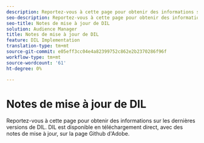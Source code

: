 ```yaml
---
description: Reportez-vous à cette page pour obtenir des informations sur les dernières versions de DIL.
seo-description: Reportez-vous à cette page pour obtenir des informations sur les dernières versions de DIL.
seo-title: Notes de mise à jour de DIL
solution: Audience Manager
title: Notes de mise à jour de DIL
feature: DIL Implementation
translation-type: tm+mt
source-git-commit: e05eff3cc04e4a82399752c862e2b2370286f96f
workflow-type: tm+mt
source-wordcount: '61'
ht-degree: 0%

---
```



# Notes de mise à jour de DIL

Reportez-vous à cette page pour obtenir des informations sur les dernières versions de DIL. DIL est disponible en téléchargement direct, avec des notes de mise à jour, sur la page [](https://github.com/Adobe-Marketing-Cloud/dil/releases)Github d&#39;Adobe.

